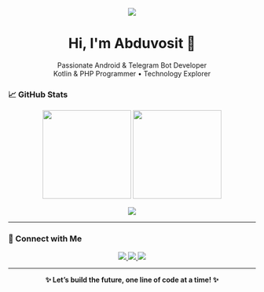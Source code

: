 <p align="center">
  <img src="https://readme-typing-svg.herokuapp.com?color=22FF00&size=25&center=true&vCenter=true&width=500&lines=Welcome+to+my+GitHub;Android+App+Enthusiast;Telegram+Bot+Builder;Eager+to+Learn+Always!" />
</p>

<h1 align="center">Hi, I'm Abduvosit 👋</h1>

<p align="center">
  Passionate Android & Telegram Bot Developer <br>
  Kotlin & PHP Programmer • Technology Explorer
</p>



### 📈 GitHub Stats

<p align="center">
  <img src="https://github-readme-stats.vercel.app/api?username=abduvositin&show_icons=true&theme=tokyonight&hide_border=true&rank_icon=github" height="180"/>
  <img src="https://github-readme-stats.vercel.app/api/top-langs/?username=abduvositin&layout=compact&theme=tokyonight&hide_border=true" height="180"/>
</p>

<p align="center">
  <img src="https://streak-stats.demolab.com?user=abduvositin&theme=tokyonight&hide_border=true&border_radius=5" />
</p>

---

### 🔗 Connect with Me

<p align="center">
  <a href="https://t.me/abduvositin" target="_blank">
    <img src="https://img.shields.io/badge/Telegram-2CA5E0?style=for-the-badge&logo=telegram&logoColor=white"/>
  </a>
  <a href="mailto:abduvosit.dev@gmail.com">
    <img src="https://img.shields.io/badge/Gmail-D14836?style=for-the-badge&logo=gmail&logoColor=white"/>
  </a>
  <a href="https://github.com/abduvositin">
    <img src="https://img.shields.io/badge/GitHub-100000?style=for-the-badge&logo=github&logoColor=white"/>
  </a>
</p>

---

<p align="center">
  <b>✨ Let’s build the future, one line of code at a time! ✨</b>
</p>
